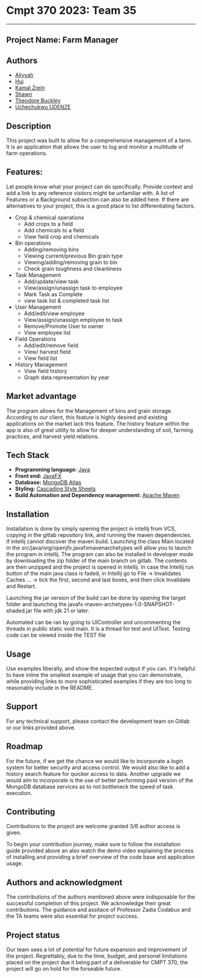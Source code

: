 # Cmpt 370 2023: Team 35


***


## Project Name: Farm Manager


## Authors
- [Aliyyah ](https://www.linkedin.com/)
- [Hui ](https://www.linkedin.com/)
- [Kamal Zrein](https://www.linkedin.com/in/kamalzrein/)
- [Shawn](https://www.linkedin.com/)
- [Theodore Buckley](https://www.linkedin.com/)
- [Uchechukwu UDENZE](https://www.linkedin.com/in/udenzeuchechukwu/)

## Description
This project was built to allow for a comprehensive management of a farm. It is an application that allows the user to log and monitor a multitude of farm operations.


## Features:

Let people know what your project can do specifically. Provide context and add a link to any reference visitors might be unfamiliar with. A list of Features or a Background subsection can also be added here. If there are alternatives to your project, this is a good place to list differentiating factors.
- Crop & chemical operations
  - Add crops to a field
  - Add chemicals to a field
  - View field crop and chemicals
- Bin operations
  - Adding/removing bins
  - Viewing current/previous Bin grain type
  - Viewing/adding/removing grain to bin
  - Check grain toughness and cleanliness
- Task Management
  - Add/update/view task
  - View/assign/unassign task to employee
  - Mark Task as Complete
  - view task list & completed task list
- User Management
  - Add/edit/view employee
  - View/assign/unassign employee to task
  - Remove/Promote User to owner
  - View employee list
- Field Operations
  - Add/edit/remove field
  - View/ harvest field
  - View field list
- History Management
  - View field history 
  - Graph data representation by year

## Market advantage
The program allows for the Management of bins and grain storage. According to our client, this feature is highly desired and existing applications on the market lack this feature. 
The history feature within the app is also of great utility to allow for deeper understanding of soil, farming practices, and harvest yield relations. 

## Tech Stack

- **Programming language:** [Java](https://dev.java/learn/)
- **Front end:**  [JavaFX](https://openjfx.io/)
- **Database:** [MongoDB Atlas](https://www.mongodb.com/atlas/database) 
- **Styling:** [Cascading Style Sheets](https://www.w3schools.com/css/)
- **Build Automation and Dependency management:** [Apache Maven](https://maven.apache.org/)




## Installation
Installation is done by simply opening the project in intellij from VCS, copying in the gitlab repository link, and running the maven dependencies. If intellij cannot discover the maven build. Launching the class Main located in the src/java/org/openjfx.javafxmavenarchetypes will allow you to launch the program in intellij. The program can also be installed in developer mode by downloading the zip folder of the main branch on gitlab. The contents are then unzipped and the project is opened in Intellij. In case the Intellij run button of the main java class is faded, in Intellij go to File -> Invalidates Caches ... -> tick the first, second and last boxes, and then click Invalidate and Restart.

Launching the jar version of the build can be done by opening the target folder and launching the javafx-maven-archetypes-1.0-SNAPSHOT-shaded.jar file with jdk 21 or later.
  
  Automated can be ran by going to UIController and uncommenting the threads in public static void main. It is a thread for test and UITest.
  Testing code can be viewed inside the TEST file

## Usage
Use examples liberally, and show the expected output if you can. It's helpful to have inline the smallest example of usage that you can demonstrate, while providing links to more sophisticated examples if they are too long to reasonably include in the README.

## Support
For any technical support, please contact the development team on Gitlab or our links provided above. 

## Roadmap
For the future, if we get the chance we would like to incorporate a login system for better security and access control. We would also like to add a history search feature for quicker access to data. 
Another upgrade we would aim to incorporate is the use of better performing paid version of the MongoDB database services as to not bottleneck the speed of task execution. 

## Contributing
Contributions to the project are welcome granted 3/6 author access is given. 

To begin your contribution journey, make sure to follow the installation guide provided above an also watch the demo video explaining the process of installing and providing a brief overview of the code base and application usage. 


## Authors and acknowledgment
The contributions of the authors mentioned above were indisposable for the successful completion of this project. We acknowledge their great contributions. 
The guidance and assitace of Professor Zadia Codabux and the TA teams were also essential for project success.

## Project status
Our team sees a lot of potential for future expansion and improvement of the project. Regrettably, due to the time, budget, and personel limitations placed on the project due it being part of a deliverable for CMPT 370, the project will go on hold for the forseable future. 
